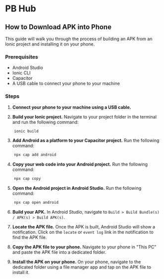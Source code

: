 # PB Hub

## How to Download APK into Phone

This guide will walk you through the process of building an APK from an Ionic project and installing it on your phone.

### Prerequisites

- Android Studio
- Ionic CLI
- Capacitor
- A USB cable to connect your phone to your machine

### Steps

1. **Connect your phone to your machine using a USB cable.**

2. **Build your Ionic project.** Navigate to your project folder in the terminal and run the following command:

```bash
    ionic build
```

3. **Add Android as a platform to your Capacitor project.** Run the following command:

```bash
    npx cap add android
```

4. **Copy your web code into your Android project.** Run the following command:

```bash
    npx cap copy
```

5. **Open the Android project in Android Studio.** Run the following command:

```bash
    npx cap open android
```

6. **Build your APK.** In Android Studio, navigate to `Build > Build Bundle(s) / APK(s) > Build APK(s)`.

7. **Locate the APK file.** Once the APK is built, Android Studio will show a notification. Click on the `locate` or `event log` link in the notification to find the APK file.

8. **Copy the APK file to your phone.** Navigate to your phone in "This PC" and paste the APK file into a dedicated folder.

9. **Install the APK on your phone.** On your phone, navigate to the dedicated folder using a file manager app and tap on the APK file to install it.